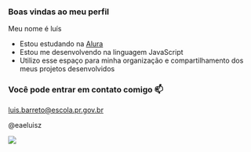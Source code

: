 ### Boas vindas ao meu perfil 

Meu nome é luís

- Estou estudando na [Alura](https://www.alura.com.br)
- Estou me desenvolvendo na linguagem JavaScript
- Utilizo esse espaço para minha organização e compartilhamento dos meus projetos desenvolvidos

### Você pode entrar em contato comigo 📫

luis.barreto@escola.pr.gov.br

@eaeluisz

![](https://tenor.com/pt-BR/view/evo-x-gif-23595654)

